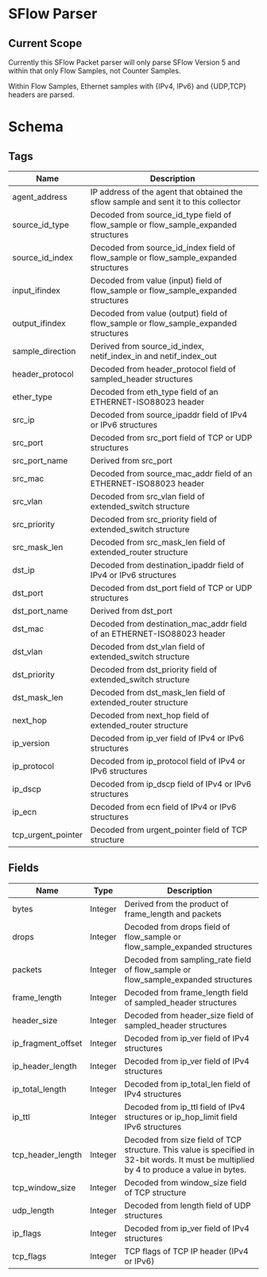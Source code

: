 # SFlow Parser

## Current Scope

Currently this SFlow Packet parser will only parse SFlow Version 5 and within that only Flow Samples, not Counter Samples.

Within Flow Samples, Ethernet samples with {IPv4, IPv6} and {UDP,TCP} headers are parsed.

# Schema
## Tags
| Name | Description |
|---|---|
| agent_address | IP address of the agent that obtained the sflow sample and sent it to this collector | 
| source_id_type| Decoded from source_id_type field of flow_sample or flow_sample_expanded structures
| source_id_index| Decoded from source_id_index field of flow_sample or flow_sample_expanded structures|
| input_ifindex | Decoded from value (input) field of flow_sample or flow_sample_expanded structures|
| output_ifindex | Decoded from value (output) field of flow_sample or flow_sample_expanded structures|
| sample_direction | Derived from source_id_index, netif_index_in and netif_index_out|
| header_protocol | Decoded from header_protocol field of sampled_header structures|
| ether_type | Decoded from eth_type field of an ETHERNET-ISO88023 header|
| src_ip | Decoded from source_ipaddr field of IPv4 or IPv6 structures|
| src_port | Decoded from src_port field of TCP or UDP structures|
| src_port_name | Derived from src_port|
| src_mac | Decoded from source_mac_addr field of an ETHERNET-ISO88023 header|
| src_vlan | Decoded from src_vlan field of extended_switch structure|
| src_priority | Decoded from src_priority field of extended_switch structure |
| src_mask_len | Decoded from src_mask_len field of extended_router structure|
| dst_ip | Decoded from destination_ipaddr field of IPv4 or IPv6 structures
| dst_port | Decoded from dst_port field of TCP or UDP structures
| dst_port_name | Derived from dst_port
| dst_mac | Decoded from destination_mac_addr field of an ETHERNET-ISO88023 header
| dst_vlan | Decoded from dst_vlan field of extended_switch structure
| dst_priority | Decoded from dst_priority field of extended_switch structure
| dst_mask_len | Decoded from dst_mask_len field of extended_router structure
| next_hop | Decoded from next_hop field of extended_router structure
| ip_version | Decoded from ip_ver field of IPv4 or IPv6 structures
| ip_protocol | Decoded from ip_protocol field of IPv4 or IPv6 structures
| ip_dscp | Decoded from ip_dscp field of IPv4 or IPv6 structures
| ip_ecn | Decoded from ecn field of IPv4 or IPv6 structures
| tcp_urgent_pointer | Decoded from urgent_pointer field of TCP structure

## Fields
| Name | Type | Description |
|---|---|---|
|  bytes |  Integer | Derived from the product of frame_length and packets
|  drops |  Integer |Decoded from drops field of flow_sample or flow_sample_expanded structures
|  packets | Integer |Decoded from sampling_rate field of flow_sample or flow_sample_expanded structures
| frame_length | Integer | Decoded from frame_length field of sampled_header structures
| header_size | Integer | Decoded from header_size field of sampled_header structures
| ip_fragment_offset | Integer | Decoded from ip_ver field of IPv4 structures
| ip_header_length | Integer | Decoded from ip_ver field of IPv4 structures
| ip_total_length | Integer | Decoded from ip_total_len field of IPv4 structures
| ip_ttl | Integer | Decoded from ip_ttl field of IPv4 structures or ip_hop_limit field IPv6 structures
| tcp_header_length | Integer | Decoded from size field of TCP structure. This value is specified in 32-bit words. It must be multiplied by 4 to produce a value in bytes.
| tcp_window_size | Integer | Decoded from window_size field of TCP structure
| udp_length | Integer | 	Decoded from length field of UDP structures
| ip_flags | Integer | Decoded from ip_ver field of IPv4 structures
| tcp_flags | Integer | TCP flags of TCP IP header (IPv4 or IPv6)


